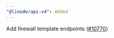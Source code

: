 ```yaml
---
"@linode/api-v4": Added
---
```


Add firewall template endpoints ([#10770](https://github.com/linode/manager/pull/10770))
